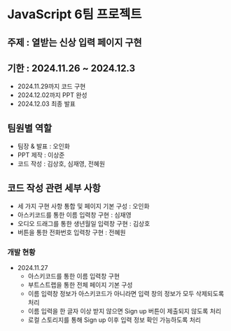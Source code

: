 # JavaScript 6팀 프로젝트

## 주제 : 열받는 신상 입력 페이지 구현
## 기한 : 2024.11.26 ~ 2024.12.3
 - 2024.11.29까지 코드 구현
 - 2024.12.02까지 PPT 완성
 - 2024.12.03 최종 발표

## 팀원별 역할
 - 팀장 & 발표 : 오인화
 - PPT 제작 : 이상준
 - 코드 작성 : 김상호, 심재영, 전혜원

## 코드 작성 관련 세부 사항
 - 세 가지 구현 사항 통합 및 페이지 기본 구성 : 오인화
 - 아스키코드를 통한 이름 입력창 구현 : 심재영
 - 오디오 드래그를 통한 생년월일 입력창 구현 : 김상호
 - 버튼을 통한 전화번호 입력창 구현 : 전혜원

### 개발 현황
 - 2024.11.27
    - 아스키코드를 통한 이름 입력창 구현
    - 부트스트랩을 통한 전체 페이지 기본 구성
    - 이름 입력창 정보가 아스키코드가 아니라면 입력 창의 정보가 모두 삭제되도록 처리
    - 이름 입력을 한 글자 이상 받지 않으면 Sign up 버튼이 제출되지 않도록 처리
    - 로컬 스토리지를 통해 Sign up 이후 입력 정보 확인 가능하도록 처리